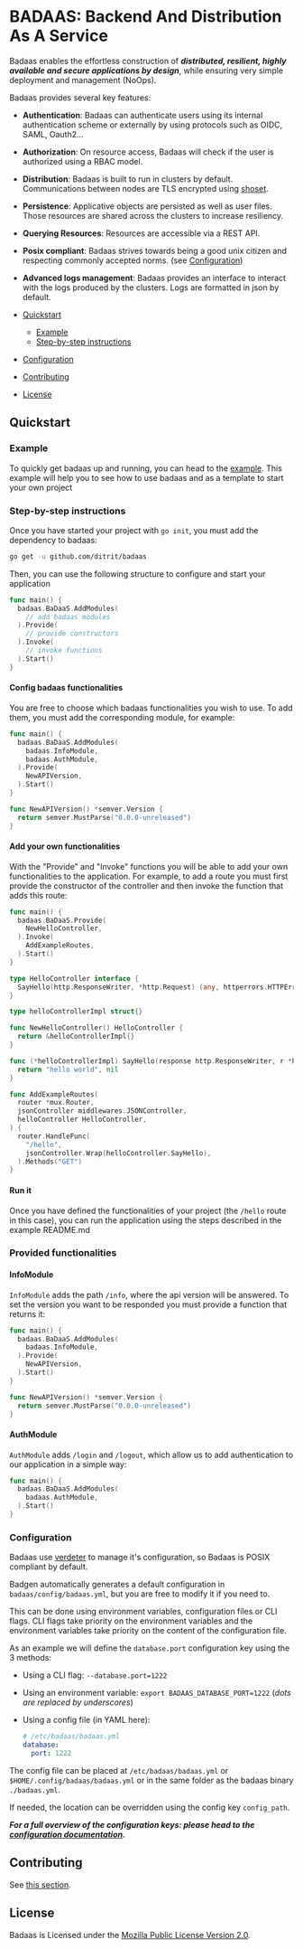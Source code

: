 # BADAAS: Backend And Distribution As A Service

Badaas enables the effortless construction of ***distributed, resilient, highly available and secure applications by design***, while ensuring very simple deployment and management (NoOps).

Badaas provides several key features:

- **Authentication**: Badaas can authenticate users using its internal authentication scheme or externally by using protocols such as OIDC, SAML, Oauth2...
- **Authorization**: On resource access, Badaas will check if the user is authorized using a RBAC model.
- **Distribution**: Badaas is built to run in clusters by default. Communications between nodes are TLS encrypted using [shoset](https://github.com/ditrit/shoset).
- **Persistence**: Applicative objects are persisted as well as user files. Those resources are shared across the clusters to increase resiliency.
- **Querying Resources**: Resources are accessible via a REST API.
- **Posix compliant**: Badaas strives towards being a good unix citizen and respecting commonly accepted norms. (see [Configuration](#configuration))
- **Advanced logs management**: Badaas provides an interface to interact with the logs produced by the clusters. Logs are formatted in json by default.

- [Quickstart](#quickstart)
  - [Example](#example)
  - [Step-by-step instructions](#step-by-step-instructions)
- [Configuration](#configuration)
- [Contributing](#contributing)
- [License](#license)

## Quickstart

### Example

To quickly get badaas up and running, you can head to the [example](https://github.com/ditrit/badaas-example). This example will help you to see how to use badaas and as a template to start your own project

### Step-by-step instructions

Once you have started your project with `go init`, you must add the dependency to badaas:

```bash
go get -u github.com/ditrit/badaas
```

Then, you can use the following structure to configure and start your application

```go
func main() {
  badaas.BaDaaS.AddModules(
    // add badaas modules
  ).Provide(
    // provide constructors
  ).Invoke(
    // invoke functions
  ).Start()
}
```

#### Config badaas functionalities

You are free to choose which badaas functionalities you wish to use. To add them, you must add the corresponding module, for example:

```go
func main() {
  badaas.BaDaaS.AddModules(
    badaas.InfoModule,
    badaas.AuthModule,
  ).Provide(
    NewAPIVersion,
  ).Start()
}

func NewAPIVersion() *semver.Version {
  return semver.MustParse("0.0.0-unreleased")
}
```

#### Add your own functionalities

With the "Provide" and "Invoke" functions you will be able to add your own functionalities to the application. For example, to add a route you must first provide the constructor of the controller and then invoke the function that adds this route:

```go
func main() {
  badaas.BaDaaS.Provide(
    NewHelloController,
  ).Invoke(
    AddExampleRoutes,
  ).Start()
}

type HelloController interface {
  SayHello(http.ResponseWriter, *http.Request) (any, httperrors.HTTPError)
}

type helloControllerImpl struct{}

func NewHelloController() HelloController {
  return &helloControllerImpl{}
}

func (*helloControllerImpl) SayHello(response http.ResponseWriter, r *http.Request) (any, httperrors.HTTPError) {
  return "hello world", nil
}

func AddExampleRoutes(
  router *mux.Router,
  jsonController middlewares.JSONController,
  helloController HelloController,
) {
  router.HandleFunc(
    "/hello",
    jsonController.Wrap(helloController.SayHello),
  ).Methods("GET")
}
```

#### Run it

Once you have defined the functionalities of your project (the `/hello` route in this case), you can run the application using the steps described in the example README.md

### Provided functionalities

#### InfoModule

`InfoModule` adds the path `/info`, where the api version will be answered. To set the version you want to be responded you must provide a function that returns it:

```go
func main() {
  badaas.BaDaaS.AddModules(
    badaas.InfoModule,
  ).Provide(
    NewAPIVersion,
  ).Start()
}

func NewAPIVersion() *semver.Version {
  return semver.MustParse("0.0.0-unreleased")
}
```

#### AuthModule

`AuthModule` adds `/login` and `/logout`, which allow us to add authentication to our application in a simple way:

```go
func main() {
  badaas.BaDaaS.AddModules(
    badaas.AuthModule,
  ).Start()
}
```

### Configuration

Badaas use [verdeter](https://github.com/ditrit/verdeter) to manage it's configuration, so Badaas is POSIX compliant by default.

Badgen automatically generates a default configuration in `badaas/config/badaas.yml`, but you are free to modify it if you need to.

This can be done using environment variables, configuration files or CLI flags.
CLI flags take priority on the environment variables and the environment variables take priority on the content of the configuration file.

As an example we will define the `database.port` configuration key using the 3 methods:

- Using a CLI flag: `--database.port=1222`
- Using an environment variable: `export BADAAS_DATABASE_PORT=1222` (*dots are replaced by underscores*)
- Using a config file (in YAML here):

    ```yml
    # /etc/badaas/badaas.yml
    database:
      port: 1222
    ```

The config file can be placed at `/etc/badaas/badaas.yml` or `$HOME/.config/badaas/badaas.yml` or in the same folder as the badaas binary `./badaas.yml`.

If needed, the location can be overridden using the config key `config_path`.

***For a full overview of the configuration keys: please head to the [configuration documentation](./configuration.md).***

## Contributing

See [this section](./CONTRIBUTING.md).

## License

Badaas is Licensed under the [Mozilla Public License Version 2.0](./LICENSE).
